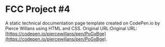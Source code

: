 # FCC Project #4

A static technical documentation page template created on CodePen.io by Pierce Willans using HTML and CSS. Original URL:Original URL: [https://codepen.io/piercewillans/pen/PoGxBge](https://codepen.io/piercewillans/pen/PoGxBge).

